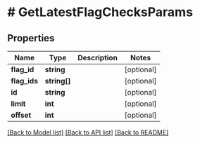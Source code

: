 # # GetLatestFlagChecksParams

## Properties

Name | Type | Description | Notes
------------ | ------------- | ------------- | -------------
**flag_id** | **string** |  | [optional]
**flag_ids** | **string[]** |  | [optional]
**id** | **string** |  | [optional]
**limit** | **int** |  | [optional]
**offset** | **int** |  | [optional]

[[Back to Model list]](../../README.md#models) [[Back to API list]](../../README.md#endpoints) [[Back to README]](../../README.md)
